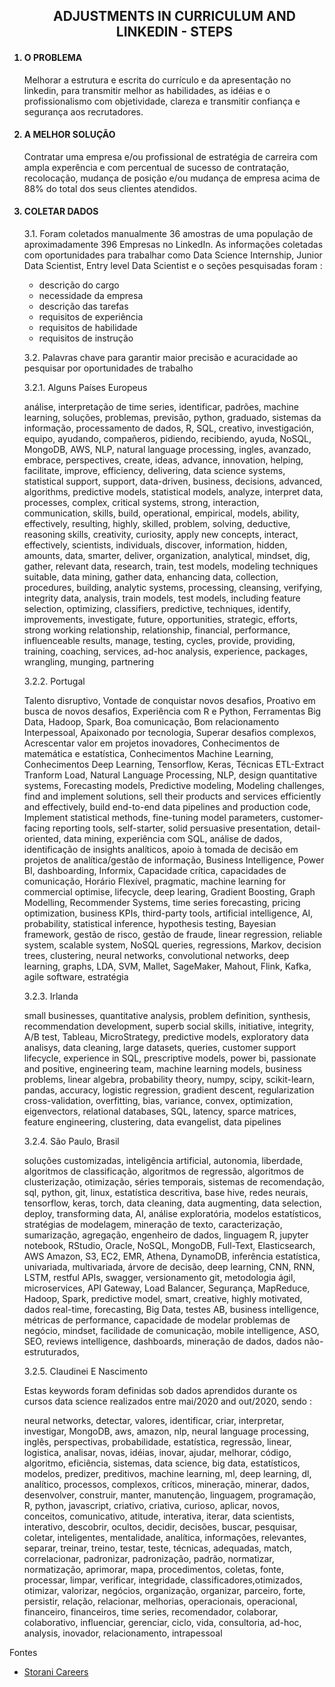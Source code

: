 <ol>
<h2 align='center'>ADJUSTMENTS IN CURRICULUM AND LINKEDIN - STEPS</h2>
<h4><li>O PROBLEMA</li></h4>
<p>Melhorar a estrutura e escrita do currículo e da apresentação no linkedin, para transmitir melhor as habilidades, as idéias e o profissionalismo com objetividade, clareza e transmitir confiança e segurança aos recrutadores.</p>

<h4><li>A MELHOR SOLUÇÃO</li></h4>
<p>Contratar uma empresa e/ou profissional de estratégia de carreira com ampla experência e com percentual de sucesso de contratação, recolocação, mudança de posição e/ou mudança de empresa acima de 88% do total dos seus clientes atendidos.</p>

<h4><li>COLETAR DADOS</li></h4>
<p>3.1. Foram coletados manualmente 36 amostras de uma população de aproximadamente 396 Empresas no LinkedIn. As informações coletadas com oportunidades para trabalhar como Data Science Internship, Junior Data Scientist, Entry level Data Scientist e o seções pesquisadas foram :</p>
    <ul>
        <li>descrição do cargo</li>
        <li>necessidade da empresa</li>
        <li>descrição das tarefas</li>
        <li>requisitos de experiência</li>
        <li>requisitos de habilidade</li>
        <li>requisitos de instrução</li>
    </ul>
</p>
<!--<h4>KEYWORD CURRICULUM FOR DATA SCIENTISTS</h4>-->
<p>3.2. Palavras chave para garantir maior precisão e acuracidade ao pesquisar por oportunidades de trabalho</p>
<p>3.2.1. Alguns Países Europeus</p>
<p>análise, interpretação de time series, identificar, padrões, machine learning, soluções, problemas, previsão, python, graduado, sistemas da informação, processamento de dados, R, SQL, creativo, investigación, equipo, ayudando, compañeros, pidiendo, recibiendo, ayuda, NoSQL, MongoDB, AWS, NLP, natural language processing, ingles, avanzado, embrace, perspectives, create, ideas, advance, innovation, helping, facilitate, improve, efficiency, delivering, data science systems, statistical support, support, data-driven, business, decisions, advanced, algorithms, predictive models, statistical models, analyze, interpret data, processes, complex, critical systems, strong, interaction, communication, skills, build, operational, empirical, models, ability, effectively, resulting, highly, skilled, problem, solving, deductive, reasoning skills, creativity, curiosity, apply new concepts, interact, effectively, scientists, individuals, discover, information, hidden, amounts, data, smarter, deliver, organization, analytical, mindset, dig, gather, relevant data, research, train, test models, modeling techniques suitable, data mining, gather data, enhancing data, collection, procedures, building, analytic systems, processing, cleansing, verifying, integrity data, analysis, train models, test models, including feature selection, optimizing, classifiers, predictive, techniques, identify, improvements, investigate, future, opportunities, strategic, efforts, strong working relationship, relationship, financial, performance, influenceable results, manage, testing, cycles, provide, providing, training, coaching, services, ad-hoc analysis, experience, packages, wrangling, munging, partnering</p>

<p>3.2.2. Portugal</p>
<p>Talento disruptivo, Vontade de conquistar novos desafios, Proativo em busca de novos desafios, Experiência com R e Python, Ferramentas Big Data, Hadoop, Spark, Boa comunicação, Bom relacionamento Interpessoal, Apaixonado por tecnologia, Superar desafios complexos, Acrescentar valor em projetos inovadores, Conhecimentos de matemática e estatística, Conhecimentos Machine Learning, Conhecimentos Deep Learning, Tensorflow, Keras, Técnicas ETL-Extract Tranform Load, Natural Language Processing, NLP, design quantitative systems, Forecasting models, Predictive modeling, Modeling challenges, find and implement solutions, sell their products and services efficiently and effectively, build end-to-end data pipelines and production code, Implement statistical methods, fine-tuning model parameters, customer-facing reporting tools, self-starter, solid persuasive presentation, detail-oriented, data mining, experiência com SQL, análise de dados, identificação de insights analíticos, apoio à tomada de decisão em projetos de analítica/gestão de informação, Business Intelligence, Power BI, dashboarding, Informix, Capacidade crítica, capacidades de comunicação, Horário Flexível, pragmatic, machine learning for commercial optimise, lifecycle, deep learing, Gradient Boosting, Graph Modelling, Recommender Systems, time series forecasting, pricing optimization, business KPIs, third-party tools, artificial intelligence, AI, probability, statistical inference, hypothesis testing, Bayesian framework, gestão de risco, gestão de fraude, linear regression, reliable system, scalable system, NoSQL queries, regressions, Markov, decision trees, clustering, neural networks, convolutional networks, deep learning, graphs, LDA, SVM, Mallet, SageMaker, Mahout, Flink, Kafka, agile software, estratégia</p>

<p>3.2.3. Irlanda</p>
<p>small businesses, quantitative analysis, problem definition, synthesis, recommendation development, superb social skills, initiative, integrity, A/B test, Tableau, MicroStrategy, predictive models, exploratory data analisys, data cleaning, large datasets, queries, customer support lifecycle, experience in SQL, prescriptive models, power bi, passionate and positive, engineering team, machine learning models, business problems, linear algebra, probability theory, numpy, scipy, scikit-learn, pandas, accuracy, logistic regression, gradient descent, regularization cross-validation, overfitting, bias, variance, convex, optimization, eigenvectors, relational databases, SQL, latency, sparce matrices, feature engineering, clustering, data evangelist, data pipelines</p>

<p>3.2.4. São Paulo, Brasil</p>
<p>soluções customizadas, inteligência artificial, autonomia, liberdade, algoritmos de classificação, algoritmos de regressão, algoritmos de clusterização, otimização, séries temporais, sistemas de recomendação, sql, python, git, linux, estatística descritiva, base hive, redes neurais, tensorflow, keras, torch, data cleaning, data augmenting, data selection, deploy, transforming data, AI, análise exploratória, modelos estatísticos, stratégias de modelagem, mineração de texto, caracterização, sumarização, agregação, engenheiro de dados, linguagem R, jupyter notebook, RStudio, Oracle, NoSQL, MongoDB, Full-Text, Elasticsearch, AWS Amazon, S3, EC2, EMR, Athena, DynamoDB, inferência estatística, univariada, multivariada, árvore de decisão, deep learning, CNN, RNN, LSTM, restful APIs, swagger, versionamento git, metodologia ágil, microservices, API Gateway, Load Balancer, Segurança, MapReduce, Hadoop, Spark, predictive model, smart, creative, highly motivated, dados real-time, forecasting, Big Data, testes AB, business intelligence, métricas de performance, capacidade de modelar problemas de negócio, mindset, facilidade de comunicação, mobile intelligence, ASO, SEO, reviews intelligence, dashboards, mineração de dados, dados não-estruturados, 
</p>

<p>3.2.5. Claudinei E Nascimento</p>
<p>Estas keywords foram definidas sob dados aprendidos durante os cursos data science realizados entre mai/2020 and out/2020, sendo :</p>
<p>neural networks, detectar, valores, identificar, criar, interpretar, investigar, MongoDB, aws, amazon, nlp, neural language processing, inglês, perspectivas, probabilidade, estatística, regressão, linear, logistica, analisar, novas, idéias, inovar, ajudar, melhorar, código, algoritmo, eficiência, sistemas, data science, big data, estatísticos, modelos, predizer, preditivos, machine learning, ml, deep learning, dl, analítico, processos, complexos, críticos, mineração, minerar, dados, desenvolver, construir, manter, manutenção, linguagem, programação, R, python, javascript, criativo, criativa, curioso, aplicar, novos, conceitos, comunicativo, atitude, interativa, iterar, data scientists, interativo, descobrir, ocultos, decidir, decisões, buscar, pesquisar, coletar, inteligentes, mentalidade, analítica, informações, relevantes, separar, treinar, treino, testar, teste, técnicas, adequadas, match, correlacionar, padronizar, padronização, padrão, normatizar, normatização, aprimorar, mapa, procedimentos, coletas, fonte, processar, limpar, verificar, integridade, classificadores,otimizados, otimizar, valorizar, negócios, organização, organizar, parceiro, forte, persistir, relação, relacionar, melhorias, operacionais, operacional, financeiro, financeiros, time series, recomendador, colaborar, colaborativo, influenciar, gerenciar, ciclo, vida, consultoria, ad-hoc, analysis, inovador, relacionamento, intrapessoal</p>
</ol>
<p>Fontes</p>
<ul>
    <li><a href="https://storanicareers.com/">Storani Careers</a></li>
</ul>
<!--<p>- - - - - - -</p>
<p>- - - - - - -</p>
<p>- - - - - - -</p>
<p>- - - - - - -</p>
<p>- - - - - - -</p>
<p>- - - - - - -</p>
<p>- - - - - - -</p>
<p>- - - - - - -</p>
<p>- - - - - - -</p>
<p>- - - - - - -</p>
<p>- - - - - - -</p>
<p>- - - - - - -</p>
<p>- - - - - - -</p>
<p>- - - - - - -</p>
<p>- - - - - - -</p>
<p>- - - - - - -</p>
<p>- - - - - - -</p>
<p>- - - - - - -</p>
<p>- - - - - - -</p>
<p>- - - - - - -</p>
<p>- - - - - - -</p>
<p>- - - - - - -</p>
<p>- - - - - - -</p>
<p>- - - - - - -</p>
<p>- - - - - - -</p>
<p>- - - - - - -</p>
<p>- - - - - - -</p>
<p>- - - - - - -</p>
<p>- - - - - - -</p>
<p>- - - - - - -</p>
<p>- - - - - - -</p>
<p>- - - - - - -</p>
<p>- - - - - - -</p>
<p>- - - - - - -</p>
<p>- - - - - - -</p>
<p>- - - - - - -</p>
<p>- - - - - - -</p>
<p>- - - - - - -</p>-->

